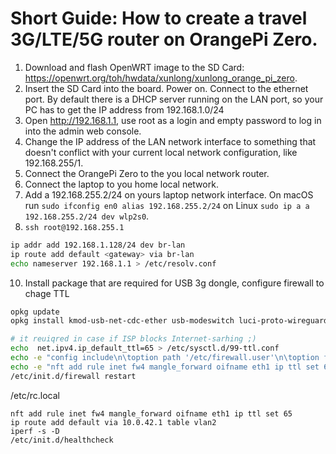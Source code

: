 # Short Guide: How to create a travel 3G/LTE/5G router on OrangePi Zero.

1. Download and flash OpenWRT image to the SD Card: https://openwrt.org/toh/hwdata/xunlong/xunlong_orange_pi_zero.
2. Insert the SD Card into the board. Power on. Connect to the ethernet port. By default there is a DHCP server running on the LAN port, so your PC has to get the IP address from 192.168.1.0/24
2. Open http://192.168.1.1, use root as a login and empty password to log in into the admin web console.
3. Change the IP address of the LAN network interface to something that doesn't conflict with your current local network configuration, like 192.168.255/1.
4. Connect the OrangePi Zero to the you local network router.
5. Connect the laptop to you home local network.
6. Add a 192.168.255.2/24 on yours laptop network interface. On macOS run `sudo ifconfig en0 alias 192.168.255.2/24` on Linux `sudo ip a a 192.168.255.2/24 dev wlp2s0`.
7. `ssh root@192.168.255.1`
```sh
ip addr add 192.168.1.128/24 dev br-lan
ip route add default <gateway> via br-lan
echo nameserver 192.168.1.1 > /etc/resolv.conf
```
10. Install package that are required for USB 3g dongle, configure firewall to chage TTL
```sh
opkg update
opkg install kmod-usb-net-cdc-ether usb-modeswitch luci-proto-wireguard luci-app-wireguard wireguard-tools

# it reuiqred in case if ISP blocks Internet-sarhing ;)
echo  net.ipv4.ip_default_ttl=65 > /etc/sysctl.d/99-ttl.conf
echo -e "config include\n\toption path '/etc/firewall.user'\n\toption fw4_compatible '1'" >> /etc/config/firewall
echo -e "nft add rule inet fw4 mangle_forward oifname eth1 ip ttl set 65" >> '/etc/firewall.user'
/etc/init.d/firewall restart
```

/etc/rc.local
```
nft add rule inet fw4 mangle_forward oifname eth1 ip ttl set 65
ip route add default via 10.0.42.1 table vlan2
iperf -s -D
/etc/init.d/healthcheck
```
